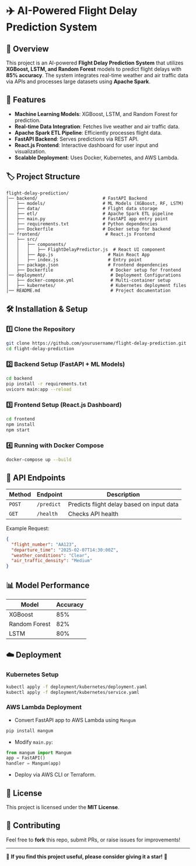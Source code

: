 # ✈️ AI-Powered Flight Delay Prediction System

## 📌 Overview
This project is an AI-powered **Flight Delay Prediction System** that utilizes **XGBoost, LSTM, and Random Forest** models to predict flight delays with **85% accuracy**. The system integrates real-time weather and air traffic data via APIs and processes large datasets using **Apache Spark**.

## 🚀 Features
- **Machine Learning Models**: XGBoost, LSTM, and Random Forest for prediction.
- **Real-time Data Integration**: Fetches live weather and air traffic data.
- **Apache Spark ETL Pipeline**: Efficiently processes flight data.
- **FastAPI Backend**: Serves predictions via REST API.
- **React.js Frontend**: Interactive dashboard for user input and visualization.
- **Scalable Deployment**: Uses Docker, Kubernetes, and AWS Lambda.

## 🏷️ Project Structure
```
flight-delay-prediction/
│── backend/                         # FastAPI Backend
│   ├── models/                      # ML Models (XGBoost, RF, LSTM)
│   ├── data/                        # Flight data storage
│   ├── etl/                         # Apache Spark ETL pipeline
│   ├── main.py                      # FastAPI app entry point
│   ├── requirements.txt             # Python dependencies
│   ├── Dockerfile                   # Docker setup for backend
│── frontend/                         # React.js Frontend
│   ├── src/
│   │   ├── components/
│   │   │   ├── FlightDelayPredictor.js  # React UI component
│   │   ├── App.js                     # Main React App
│   │   ├── index.js                   # Entry point
│   ├── package.json                   # Frontend dependencies
│   ├── Dockerfile                      # Docker setup for frontend
│── deployment/                         # Deployment Configurations
│   ├── docker-compose.yml              # Multi-container setup
│   ├── kubernetes/                     # Kubernetes deployment files
│── README.md                           # Project documentation
```

## 🛠️ Installation & Setup
### **1️⃣ Clone the Repository**
```bash
git clone https://github.com/yourusername/flight-delay-prediction.git
cd flight-delay-prediction
```

### **2️⃣ Backend Setup (FastAPI + ML Models)**
```bash
cd backend
pip install -r requirements.txt
uvicorn main:app --reload
```

### **3️⃣ Frontend Setup (React.js Dashboard)**
```bash
cd frontend
npm install
npm start
```

### **4️⃣ Running with Docker Compose**
```bash
docker-compose up --build
```

## 📱 API Endpoints
| Method | Endpoint | Description |
|--------|----------|--------------|
| `POST` | `/predict` | Predicts flight delay based on input data |
| `GET`  | `/health` | Checks API health |

Example Request:
```json
{
  "flight_number": "AA123",
  "departure_time": "2025-02-07T14:30:00Z",
  "weather_conditions": "Clear",
  "air_traffic_density": "Medium"
}
```

## 📊 Model Performance
| Model | Accuracy |
|--------|---------|
| XGBoost | 85% |
| Random Forest | 82% |
| LSTM | 80% |

## ☁️ Deployment
### **Kubernetes Setup**
```bash
kubectl apply -f deployment/kubernetes/deployment.yaml
kubectl apply -f deployment/kubernetes/service.yaml
```

### **AWS Lambda Deployment**
- Convert FastAPI app to AWS Lambda using `Mangum`
```bash
pip install mangum
```
- Modify `main.py`:
```python
from mangum import Mangum
app = FastAPI()
handler = Mangum(app)
```
- Deploy via AWS CLI or Terraform.

## 🐜 License
This project is licensed under the **MIT License**.

## 🙌 Contributing
Feel free to **fork** this repo, submit PRs, or raise issues for improvements!


---
🌟 **If you find this project useful, please consider giving it a star!** 🌟
